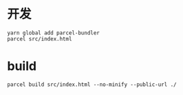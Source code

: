 # 开发
```
yarn global add parcel-bundler
parcel src/index.html
```

# build
```
parcel build src/index.html --no-minify --public-url ./
```